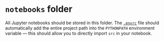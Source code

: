 # `notebooks` folder

All Jupyter notebooks should be stored in this folder. The [`.envrc`][docs-envrc] file
should automatically add the entire project path into the `PYTHONPATH` environment
variable — this should allow you to directly import `src` in your notebook.

[docs-envrc]: ../docs/structure/README.md#envrc
